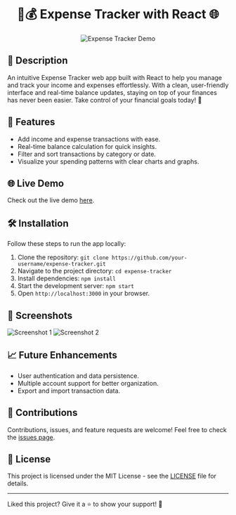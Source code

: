 <h1 align="center">🧾💰 Expense Tracker with React 🌐</h1>

<p align="center">
  <img src="demo.gif" alt="Expense Tracker Demo">
</p>

## 📝 Description

An intuitive Expense Tracker web app built with React to help you manage and track your income and expenses effortlessly. With a clean, user-friendly interface and real-time balance updates, staying on top of your finances has never been easier. Take control of your financial goals today! 💸

## 🚀 Features

- Add income and expense transactions with ease.
- Real-time balance calculation for quick insights.
- Filter and sort transactions by category or date.
- Visualize your spending patterns with clear charts and graphs.

## 🌐 Live Demo

Check out the live demo [here](https://your-expense-tracker-demo.com).

## 🛠️ Installation

Follow these steps to run the app locally:

1. Clone the repository: `git clone https://github.com/your-username/expense-tracker.git`
2. Navigate to the project directory: `cd expense-tracker`
3. Install dependencies: `npm install`
4. Start the development server: `npm start`
5. Open `http://localhost:3000` in your browser.

## 📸 Screenshots

![Screenshot 1](screenshots/screenshot1.png)
![Screenshot 2](screenshots/screenshot2.png)

## 📈 Future Enhancements

- User authentication and data persistence.
- Multiple account support for better organization.
- Export and import transaction data.

## 🤝 Contributions

Contributions, issues, and feature requests are welcome! Feel free to check the [issues page](https://github.com/your-username/expense-tracker/issues).

## 📜 License

This project is licensed under the MIT License - see the [LICENSE](LICENSE) file for details.

---

Liked this project? Give it a ⭐️ to show your support! 🌟
